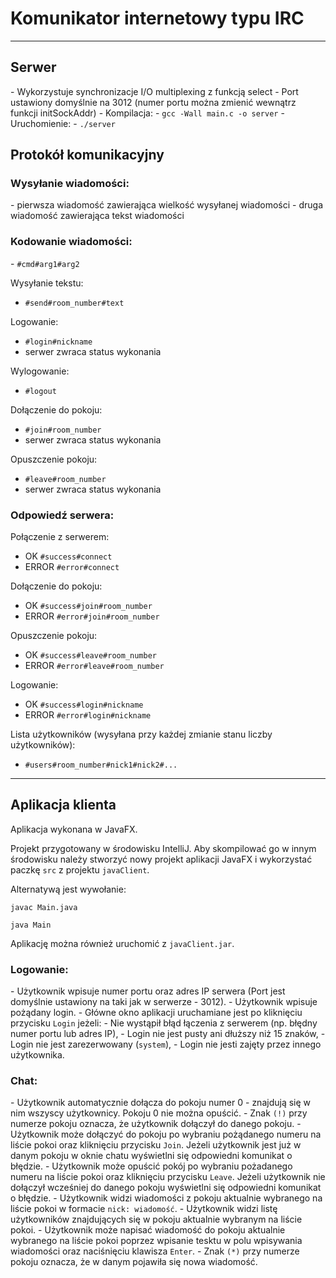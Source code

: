 <h1>Komunikator internetowy typu IRC</h1>

---
<h2>Serwer</h2>
- Wykorzystuje synchronizacje I/O multiplexing z funkcją select
- Port ustawiony domyślnie na 3012 (numer portu można zmienić wewnątrz funkcji initSockAddr)
- Kompilacja:
    - <code>gcc -Wall main.c -o server</code>
- Uruchomienie:
    - <code>./server</code>
    
<h2>Protokół komunikacyjny</h2>

<h3>Wysyłanie wiadomości:</h3>
- pierwsza wiadomość zawierająca wielkość wysyłanej wiadomości
- druga wiadomość zawierająca tekst wiadomości

<h3>Kodowanie wiadomości:</h3>
- <code>#cmd#arg1#arg2</code>

Wysyłanie tekstu:
- <code>#send#room_number#text</code>

Logowanie:
- <code>#login#nickname</code>
- serwer zwraca status wykonania

Wylogowanie:
- <code>#logout</code>

Dołączenie do pokoju:
- <code>#join#room_number</code>
- serwer zwraca status wykonania

Opuszczenie pokoju:
- <code>#leave#room_number</code>
- serwer zwraca status wykonania


<h3>Odpowiedź serwera:</h3>

Połączenie z serwerem:
- OK    <code>#success#connect</code>
- ERROR <code>#error#connect</code>

Dołączenie do pokoju:
- OK    <code>#success#join#room_number</code>
- ERROR <code>#error#join#room_number</code>

Opuszczenie pokoju:
- OK    <code>#success#leave#room_number</code>
- ERROR <code>#error#leave#room_number</code>

Logowanie:
- OK    <code>#success#login#nickname</code>
- ERROR <code>#error#login#nickname</code>

Lista użytkowników (wysyłana przy każdej zmianie stanu liczby użytkowników):
- <code>#users#room_number#nick1#nick2#...</code>

---

<h2>Aplikacja klienta</h2>
Aplikacja wykonana w JavaFX.

Projekt przygotowany w środowisku IntelliJ. Aby skompilować go w innym środowisku 
należy stworzyć nowy projekt aplikacji JavaFX i wykorzystać paczkę 
<code>src</code> z projektu <code>javaClient</code>. 

Alternatywą jest wywołanie:

<code>javac Main.java</code>

<code>java Main</code>

Aplikację można również uruchomić z <code>javaClient.jar</code>.

<h3>Logowanie:</h3>
- Użytkownik wpisuje numer portu oraz adres IP serwera (Port jest domyślnie 
ustawiony na taki jak w serwerze - 3012).
- Użytkownik wpisuje pożądany login.
- Główne okno aplikacji uruchamiane jest po kliknięciu przycisku 
<code>Login</code> jeżeli:
    - Nie wystąpił błąd łączenia z serwerem (np. błędny numer portu lub adres IP),
    - Login nie jest pusty ani dłuższy niż 15 znaków,
    - Login nie jest zarezerwowany (<code>system</code>),
    - Login nie jesti zajęty przez innego użytkownika.

<h3>Chat:</h3>
- Użytkownik automatycznie dołącza do pokoju numer 0 - znajdują się w nim 
wszyscy użytkownicy. Pokoju 0 nie można opuścić.
- Znak <code>(!)</code> przy numerze pokoju oznacza, że użytkownik dołączył do 
danego pokoju.
- Użytkownik może dołączyć do pokoju po wybraniu pożądanego numeru na liście 
pokoi oraz kliknięciu przycisku <code>Join</code>. Jeżeli użytkownik jest już w danym 
pokoju w oknie chatu wyświetlni się odpowiedni komunikat o błędzie.
- Użytkownik może opuścić pokój po wybraniu pożadanego numeru na liście pokoi 
oraz kliknięciu przycisku <code>Leave</code>. Jeżeli użytkownik nie dołączył wcześniej do 
danego pokoju wyświetlni się odpowiedni komunikat o błędzie.
- Użytkownik widzi wiadomości z pokoju aktualnie wybranego na liście pokoi w 
formacie <code>nick: wiadomość</code>.
- Użytkownik widzi listę użytkowników znajdujących się w pokoju aktualnie 
wybranym na liście pokoi.
- Użytkownik może napisać wiadomość do pokoju aktualnie wybranego na liście 
pokoi poprzez wpisanie tesktu w polu wpisywania wiadomości oraz naciśnięciu 
klawisza <code>Enter</code>.
- Znak <code>(*)</code> przy numerze pokoju oznacza, że w danym pojawiła się 
nowa wiadomość.